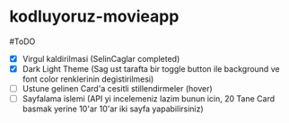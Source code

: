 # kodluyoruz-movieapp

#ToDO

- [x] Virgul kaldirilmasi (SelinCaglar completed)
- [x] Dark Light Theme (Sag ust tarafta bir toggle button ile background ve font color renklerinin degistirilmesi)
- [ ] Ustune gelinen Card'a cesitli stillendirmeler (hover)
- [ ] Sayfalama islemi (API yi incelemeniz lazim bunun icin, 20 Tane Card basmak yerine 10'ar 10'ar iki sayfa yapabilirsiniz)

